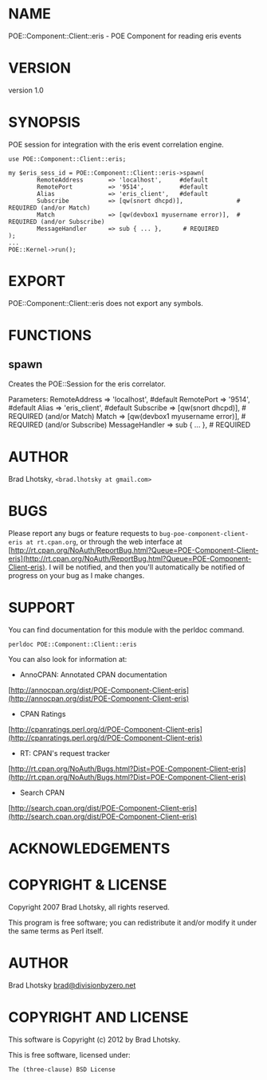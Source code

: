 # NAME

POE::Component::Client::eris - POE Component for reading eris events

# VERSION

version 1.0

# SYNOPSIS

POE session for integration with the eris event correlation engine.

    use POE::Component::Client::eris;

    my $eris_sess_id = POE::Component::Client::eris->spawn(
			RemoteAddress		=> 'localhost', 	#default
			RemotePort			=> '9514',		 	#default
			Alias				=> 'eris_client',	#default
			Subscribe			=> [qw(snort dhcpd)],				# REQUIRED (and/or Match)
			Match				=> [qw(devbox1 myusername error)],	# REQUIRED (and/or Subscribe)
			MessageHandler		=> sub { ... },		 # REQUIRED
	);
    ...
	POE::Kernel->run();

# EXPORT

POE::Component::Client::eris does not export any symbols.

# FUNCTIONS

## spawn

Creates the POE::Session for the eris correlator.

Parameters:
	RemoteAddress		=> 'localhost', 	\#default
	RemotePort			=> '9514',		 	\#default
	Alias				=> 'eris\_client',	\#default
	Subscribe			=> \[qw(snort dhcpd)\],				\# REQUIRED (and/or Match)
	Match				=> \[qw(devbox1 myusername error)\],	\# REQUIRED (and/or Subscribe)
	MessageHandler		=> sub { ... },		 \# REQUIRED

# AUTHOR

Brad Lhotsky, `<brad.lhotsky at gmail.com>`

# BUGS

Please report any bugs or feature requests to
`bug-poe-component-client-eris at rt.cpan.org`, or through the web interface at
[http://rt.cpan.org/NoAuth/ReportBug.html?Queue=POE-Component-Client-eris](http://rt.cpan.org/NoAuth/ReportBug.html?Queue=POE-Component-Client-eris).
I will be notified, and then you'll automatically be notified of progress on
your bug as I make changes.

# SUPPORT

You can find documentation for this module with the perldoc command.

    perldoc POE::Component::Client::eris

You can also look for information at:

- AnnoCPAN: Annotated CPAN documentation

[http://annocpan.org/dist/POE-Component-Client-eris](http://annocpan.org/dist/POE-Component-Client-eris)

- CPAN Ratings

[http://cpanratings.perl.org/d/POE-Component-Client-eris](http://cpanratings.perl.org/d/POE-Component-Client-eris)

- RT: CPAN's request tracker

[http://rt.cpan.org/NoAuth/Bugs.html?Dist=POE-Component-Client-eris](http://rt.cpan.org/NoAuth/Bugs.html?Dist=POE-Component-Client-eris)

- Search CPAN

[http://search.cpan.org/dist/POE-Component-Client-eris](http://search.cpan.org/dist/POE-Component-Client-eris)

# ACKNOWLEDGEMENTS

# COPYRIGHT & LICENSE

Copyright 2007 Brad Lhotsky, all rights reserved.

This program is free software; you can redistribute it and/or modify it
under the same terms as Perl itself.

# AUTHOR

Brad Lhotsky <brad@divisionbyzero.net>

# COPYRIGHT AND LICENSE

This software is Copyright (c) 2012 by Brad Lhotsky.

This is free software, licensed under:

    The (three-clause) BSD License
